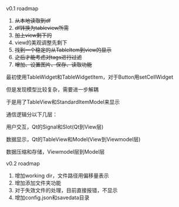 v0.1 roadmap

1. ~~从本地读取到df~~
2. ~~df转换为tableview所需~~
3. ~~加上view剩下的~~
4. view的美观调整先剩下
5. ~~找到一个稳定的从TableItem到view的显示~~
6. ~~之后才能考虑对tags进行过滤~~
7. ~~增加、设置图片、保存、读取功能~~


最初使用TableWidget和TableWidgetItem，对于Button用setCellWidget

但是发现模型比较复杂，需要进一步解耦

于是用了TableView和StandardItemModel来显示

通信逻辑分以下几层：

用户交互，Qt的Signal和Slot(Qt到View层)

数据显示，Qt的TableView和Model(View到Viewmodel层)

数据压缩和存储，Viewmodel层到Model层

v0.2 roadmap

1. 增加working dir，文件路径用偏移量表示
2. 增加添加文件夹功能
3. 对于失效文件的处理，目前直接报错，不显示
4. 增加config.json和savedata目录

